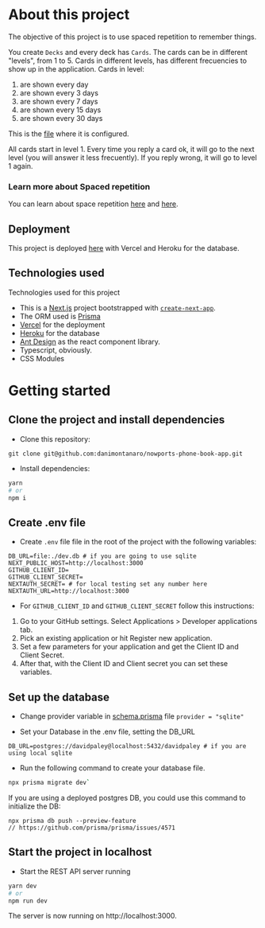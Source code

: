 # About this project

The objective of this project is to use spaced repetition to remember things.

You create `Decks` and every deck has `Cards`. The cards can be in different "levels", from 1 to 5. Cards in different levels, has different frecuencies to show up in the application. Cards in level:

1. are shown every day
2. are shown every 3 days
3. are shown every 7 days
4. are shown every 15 days
5. are shown every 30 days

This is the [file](./src/constants.ts) where it is configured.

All cards start in level 1. Every time you reply a card ok, it will go to the next level (you will answer it less frecuently). If you reply wrong, it will go to level 1 again.

### Learn more about Spaced repetition

You can learn about space repetition [here](https://ncase.me/remember/) and [here](https://en.wikipedia.org/wiki/Spaced_repetition#:~:text=Spaced%20repetition%20is%20a%20method,fact%20is%20presented%20or%20said.).

## Deployment

This project is deployed [here](https://learning-cards.vercel.app/) with Vercel and Heroku for the database.

## Technologies used

Technologies used for this project

- This is a [Next.js](https://nextjs.org/) project bootstrapped with [`create-next-app`](https://github.com/vercel/next.js/tree/canary/packages/create-next-app).
- The ORM used is [Prisma](https://www.prisma.io/)
- [Vercel](https://vercel.com/) for the deployment
- [Heroku](https://www.heroku.com/) for the database
- [Ant Design](https://ant.design/) as the react component library.
- Typescript, obviously.
- CSS Modules

# Getting started

## Clone the project and install dependencies

- Clone this repository:

`git clone git@github.com:danimontanaro/nowports-phone-book-app.git`

- Install dependencies:

```bash
yarn
# or
npm i
```

## Create .env file

- Create `.env` file file in the root of the project with the following variables:

```
DB_URL=file:./dev.db # if you are going to use sqlite
NEXT_PUBLIC_HOST=http://localhost:3000
GITHUB_CLIENT_ID=
GITHUB_CLIENT_SECRET=
NEXTAUTH_SECRET= # for local testing set any number here
NEXTAUTH_URL=http://localhost:3000
```

- For `GITHUB_CLIENT_ID` and `GITHUB_CLIENT_SECRET` follow this instructions:

1. Go to your GitHub settings. Select Applications > Developer applications tab.
2. Pick an existing application or hit Register new application.
3. Set a few parameters for your application and get the Client ID and Client Secret.
4. After that, with the Client ID and Client secret you can set these variables.

## Set up the database

- Change provider variable in [schema.prisma](./prisma/schema.prisma) file
  `provider = "sqlite"`

- Set your Database in the .env file, setting the DB_URL

```
DB_URL=postgres://davidpaley@localhost:5432/davidpaley # if you are using local sqlite
```

- Run the following command to create your database file.

```bash
npx prisma migrate dev`
```

If you are using a deployed postgres DB, you could use this command to initialize the DB:

```
npx prisma db push --preview-feature
// https://github.com/prisma/prisma/issues/4571
```

## Start the project in localhost

- Start the REST API server running

```bash
yarn dev
# or
npm run dev
```

The server is now running on http://localhost:3000.
